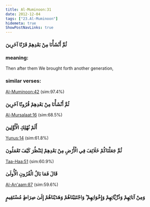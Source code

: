 ```yaml
---
title: Al-Muminoon:31
date: 2012-12-04
tags: ["23.Al-Muminoon"]
hidemeta: true 
ShowPostNavLinks: true 
---
```

### ثُمَّ أَنْشَأْنَا مِنْ بَعْدِهِمْ قَرْنًا آخَرِينَ
### meaning: 
Then after them We brought forth another generation,
### similar verses: 

[Al-Muminoon:42](/23/42) (sim:97.4%)

### ثُمَّ أَنْشَأْنَا مِنْ بَعْدِهِمْ قُرُونًا آخَرِينَ

[Al-Mursalaat:16](/77/16) (sim:68.5%)

### أَلَمْ نُهْلِكِ الْأَوَّلِينَ

[Yunus:14](/10/14) (sim:61.8%)

### ثُمَّ جَعَلْنَاكُمْ خَلَائِفَ فِي الْأَرْضِ مِنْ بَعْدِهِمْ لِنَنْظُرَ كَيْفَ تَعْمَلُونَ

[Taa-Haa:51](/20/51) (sim:60.9%)

### قَالَ فَمَا بَالُ الْقُرُونِ الْأُولَىٰ

[Al-An'aam:87](/6/87) (sim:59.6%)

### وَمِنْ آبَائِهِمْ وَذُرِّيَّاتِهِمْ وَإِخْوَانِهِمْ ۖ وَاجْتَبَيْنَاهُمْ وَهَدَيْنَاهُمْ إِلَىٰ صِرَاطٍ مُسْتَقِيمٍ
